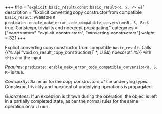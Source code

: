 +++
title = "`explicit basic_result(const basic_result<R, S, P> &)`"
description = "Explicit converting copy constructor from compatible `basic_result`. Available if `predicate::enable_make_error_code_compatible_conversion<R, S, P>` is true. Constexpr, triviality and noexcept propagating."
categories = ["constructors", "explicit-constructors", "converting-constructors"]
weight = 321
+++

Explicit converting copy constructor from compatible `basic_result`. Calls {{% api "void on_result_copy_construction(T *, U &&) noexcept" %}} with `this` and the input.

*Requires*: `predicate::enable_make_error_code_compatible_conversion<R, S, P>` is true.

*Complexity*: Same as for the copy constructors of the underlying types. Constexpr, triviality and noexcept of underlying operations is propagated.

*Guarantees*: If an exception is thrown during the operation, the object is left in a partially completed state, as per the normal rules for the same operation on a `struct`.
